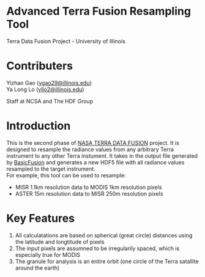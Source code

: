 # Advanced Terra Fusion Resampling Tool
Terra Data Fusion Project - University of Illinois

# Contributers
Yizhao Gao (ygao29@illinois.edu)  
Ya Long Lo (yllo2@illinois.edu)

Staff at NCSA and The HDF Group

# Introduction
This is the second phase of [NASA TERRA DATA FUSION](https://earthdata.nasa.gov/community/community-data-system-programs/access-projects/terra-data-fusion-products) project. It is designed to resample the radiance values from any arbitrary Terra instrument to any other Terra instument. It takes in the output file generated by [BasicFusion](https://github.com/TerraFusion/basicFusion) and generates a new HDF5 file with all radiance values resampled to the target instrument.  
For example, this tool can be used to resample:  
* MISR 1.1km resolution data to MODIS 1km resolution pixels
* ASTER 15m resolution data to MISR 250m resolution pixels 

# Key Features
1. All calculatations are based on spherical (great circle) distances using the latitude and longtitude of pixels
2. The input pixels are assumned to be irregularily spaced, which is especially true for MODIS
3. The granule for analysis is an entire orbit (one circle of the Terra satallite around the earth)
